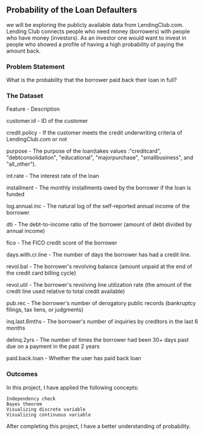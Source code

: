 ## Probability of the Loan Defaulters

we will be exploring the publicly available data from LendingClub.com.
Lending Club connects people who need money (borrowers) with people who have money (investors).
As an investor one would want to invest in people who showed a profile of having a high probability of paying the amount back.

### Problem Statement

What is the probability that the borrower paid back their loan in full?

### The Dataset

Feature 	         -    Description

customer.id 	     -   ID of the customer

credit.policy 	   -  If the customer meets the credit underwriting criteria of LendingClub.com or not

purpose 	         - The purpose of the loan(takes values :"creditcard", "debtconsolidation", "educational", "majorpurchase", "smallbusiness", and "all_other").

int.rate 	         - The interest rate of the loan

installment 	     - The monthly installments owed by the borrower if the loan is funded

log.annual.inc 	   - The natural log of the self-reported annual income of the borrower

dti 	             - The debt-to-income ratio of the borrower (amount of debt divided by annual income)

fico 	             - The FICO credit score of the borrower

days.with.cr.line  - The number of days the borrower has had a credit line.

revol.bal 	       - The borrower's revolving balance (amount unpaid at the end of the credit card billing cycle)

revol.util 	       -  The borrower's revolving line utilization rate (the amount of the credit line used relative to total credit available)

pub.rec 	         -  The borrower's number of derogatory public records (bankruptcy filings, tax liens, or judgments)

inq.last.6mths 	   -  The borrower's number of inquiries by creditors in the last 6 months

delinq.2yrs 	     -  The number of times the borrower had been 30+ days past due on a payment in the past 2 years

paid.back.loan 	   -  Whether the user has paid back loan

### Outcomes

In this project, I have applied the following concepts:

    Independency check
    Bayes theorem
    Visualizing discrete variable
    Visualizing continuous variable

After completing this project, I have a better understanding of probability.
